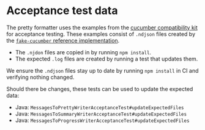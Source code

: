 # Acceptance test data

The pretty formatter uses the examples from the [cucumber compatibility kit](https://github.com/cucumber/compatibility-kit)
for acceptance testing. These examples consist of `.ndjson` files created by
the [`fake-cucumber` reference implementation](https://github.com/cucumber/fake-cucumber).

* The `.njdon` files are copied in by running `npm install`.
* The expected `.log` files are created by running a test that updates them.

We ensure the `.ndjson` files stay up to date by running `npm install` in CI
and verifying nothing changed.

Should there be changes, these tests can be used to update the expected data:
 * Java: `MessagesToPrettyWriterAcceptanceTest#updateExpectedFiles`
 * Java: `MessagesToSummaryWriterAcceptanceTest#updateExpectedFiles`
 * Java: `MessagesToProgressWriterAcceptanceTest#updateExpectedFiles`
